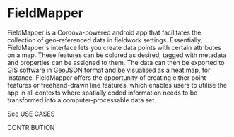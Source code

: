# FieldMapper

FieldMapper is a Cordova-powered android app that facilitates the collection of geo-referenced data in fieldwork settings. Essentially, FieldMapper's interface lets you create data points with certain attributes on a map. These features can be colored as desired, tagged with metadata and properties can be assigned to them. The data can then be exported to GIS software in GeoJSON format and be visualised as a heat map, for instance. FieldMapper offers the opportunity of creating either point features or freehand-drawn line features, which enables users to utilise the app in all contexts where spatially coded information needs to be transformed into a computer-processable data set.

See USE CASES

CONTRIBUTION
